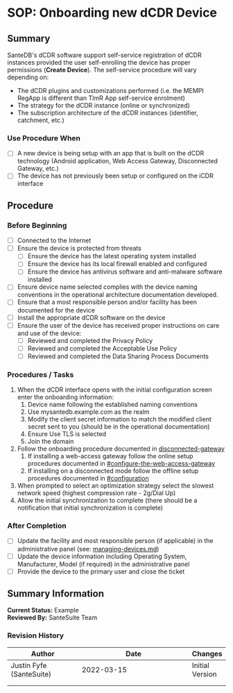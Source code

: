 # SOP: Onboarding new dCDR Device

## Summary

SanteDB's dCDR software support self-service registration of dCDR instances provided the user self-enrolling the device has proper permissions (**Create Device**). The self-service procedure will vary depending on:

* The dCDR plugins and customizations performed (i.e. the MEMPI RegApp is different than TImR App self-service enrolment)
* The strategy for the dCDR instance (online or synchronized)
* The subscription architecture of the dCDR instances (identifier, catchment, etc.)

### Use Procedure When

* [ ] A new device is being setup with an app that is built on the dCDR technology (Android application, Web Access Gateway, Disconnected Gateway, etc.)
* [ ] The device has not previously been setup or configured on the iCDR interface&#x20;

## Procedure

### Before Beginning

* [ ] Connected to the Internet
* [ ] Ensure the device is protected from threats
  * [ ] Ensure the device has the latest operating system installed
  * [ ] Ensure the device has its local firewall enabled and configured
  * [ ] Ensure the device has antivirus software and anti-malware software installed
* [ ] Ensure device name selected complies with the device naming conventions in the operational architecture documentation developed.
* [ ] Ensure that a most responsible person and/or facility has been documented for the device
* [ ] Install the appropriate dCDR software on the device
* [ ] Ensure the user of the device has received proper instructions on care and use of the device:
  * [ ] Reviewed and completed the Privacy Policy
  * [ ] Reviewed and completed the Acceptable Use Policy
  * [ ] Reviewed and completed the Data Sharing Process Documents

### Procedures / Tasks

1. When the dCDR interface opens with the initial configuration screen enter the onboarding information:
   1. Device name following the established naming conventions
   2. Use mysantedb.example.com as the realm
   3. Modify the client secret information to match the modified client secret sent to you (should be in the operational documentation)
   4. Ensure Use TLS is selected
   5. Join the domain
2. Follow the onboarding procedure documented in [disconnected-gateway](../../../installation/installation-1/deployment/installing-software/disconnected-gateway/ "mention")
   1. If installing a web-access gateway follow the online setup procedures documented in [#configure-the-web-access-gateway](../../../installation/installation-1/deployment/installing-software/disconnected-gateway/installing-web-access-gateway.md#configure-the-web-access-gateway "mention")
   2. If installing on a disconnected mode follow the offline setup procedures documented in [#configuration](../../../installation/installation-1/deployment/installing-software/disconnected-gateway/installing-disconnected-gateway.md#configuration "mention")
3. When prompted to select an optimization strategy select the slowest network speed (highest compression rate - 2g/Dial Up)
4. Allow the initial synchronization to complete (there should be a notification that initial synchronization is complete)

### After Completion

* [ ] Update the facility and most responsible person (if applicable) in the administrative panel (see:  [managing-devices.md](../../cdr-administration/santedb-administration-panel/security-administration/managing-devices.md "mention"))
* [ ] Update the device information including Operating System, Manufacturer, Model (if required) in the administrative panel
* [ ] Provide the device to the primary user and close the ticket

## Summary Information

**Current Status:** Example\
**Reviewed By:** SanteSuite Team

### **Revision History**

<table><thead><tr><th width="150">Author</th><th width="245">Date</th><th>Changes</th></tr></thead><tbody><tr><td>Justin Fyfe (SanteSuite)</td><td>2022-03-15</td><td>Initial Version</td></tr><tr><td></td><td></td><td></td></tr><tr><td></td><td></td><td></td></tr></tbody></table>

